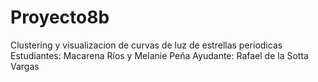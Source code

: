 # Proyecto8b
Clustering y visualizacion de curvas de luz de estrellas periodicas
Estudiantes: Macarena Ríos y Melanie Peña
Ayudante: Rafael de la Sotta Vargas
